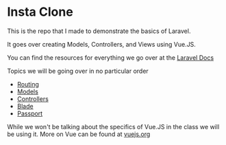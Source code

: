 # Insta Clone

This is the repo that I made to demonstrate the basics of Laravel.

It goes over creating Models, Controllers, and Views using Vue.JS.

You can find the resources for everything we go over at the [Laravel Docs](https://laravel.com/docs/5.6)

Topics we will be going over in no particular order

* [Routing](https://laravel.com/docs/5.6/routing)
* [Models](https://laravel.com/docs/5.6/eloquent)
* [Controllers](https://laravel.com/docs/5.6/controllers)
* [Blade](https://laravel.com/docs/5.6/blade)
* [Passport](https://laravel.com/docs/5.6/passport)

While we won't be talking about the specifics of Vue.JS in the class we will be using it. More on Vue can be found at [vuejs.org](https://vuejs.org/)